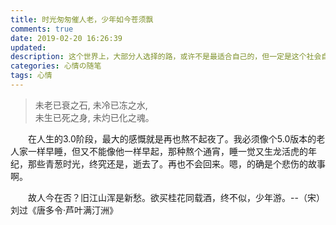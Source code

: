 ```yaml
---
title: 时光匆匆催人老，少年如今苍须飘
comments: true
date: 2019-02-20 16:26:39
updated:
description: 这个世界上，大部分人选择的路，或许不是最适合自己的，但一定是这个社会自然选择的结果。
categories: 心情の随笔
tags: 心情
---
```


> 未老已衰之石, 未冷已冻之水,  
> 未生已死之身, 未灼已化之魂。
  

&emsp;&emsp;在人生的3.0阶段，最大的感慨就是再也熬不起夜了。我必须像个5.0版本的老人家一样早睡，但又不能像他一样早起，那种熬个通宵，睡一觉又生龙活虎的年纪，那些青葱时光，终究还是，逝去了。再也不会回来。嗯，的确是个悲伤的故事啊。  

  
&emsp;&emsp;故人今在否？旧江山浑是新愁。欲买桂花同载酒，终不似，少年游。--（宋）刘过《唐多令·芦叶满汀洲》  
   

